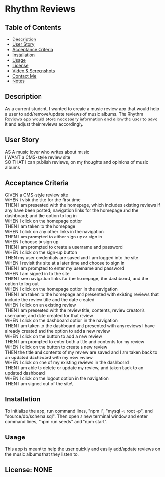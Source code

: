 # Rhythm Reviews

## Table of Contents
+ [Description](#description)
+ [User Story](#userstory)
+ [Acceptance Criteria](#acceptance)
+ [Installation](#installation)
+ [Usage](#usage)
+ [License](#license)
+ [Video & Screenshots](#screenshots)
+ [Contact Me](#contact)
+ [Notes](#notes)
##

<a id='description'></a>
## Description

As a current student, I wanted to create a music review app that would help a user to add/remove/update reviews of music albums.  The Rhythm Reviews app would store necessary information and allow the user to save it and adjust their reviews accordingly.
##

<a id='userstory'></a>
## User Story

AS A music lover who writes about music\
I WANT a CMS-style review site\
SO THAT I can publish reviews, on my thoughts and opinions of music albums
##

<a id='acceptance'></a>
## Acceptance Criteria

GIVEN a CMS-style review site\
WHEN I visit the site for the first time\
THEN I am presented with the homepage, which includes existing reviews if any have been posted; navigation links for the homepage and the dashboard; and the option to log in\
WHEN I click on the homepage option\
THEN I am taken to the homepage\
WHEN I click on any other links in the navigation\
THEN I am prompted to either sign up or sign in\
WHEN I choose to sign up\
THEN I am prompted to create a username and password\
WHEN I click on the sign-up button\
THEN my user credentials are saved and I am logged into the site\
WHEN I revisit the site at a later time and choose to sign in\
THEN I am prompted to enter my username and password\
WHEN I am signed in to the site\
THEN I see navigation links for the homepage, the dashboard, and the option to log out\
WHEN I click on the homepage option in the navigation\
THEN I am taken to the homepage and presented with existing reviews that include the review title and the date created\
WHEN I click on an existing review\
THEN I am presented with the review title, contents, review creator’s username, and date created for that review\
WHEN I click on the dashboard option in the navigation\
THEN I am taken to the dashboard and presented with any reviews I have already created and the option to add a new review\
WHEN I click on the button to add a new review\
THEN I am prompted to enter both a title and contents for my review\
WHEN I click on the button to create a new review\
THEN the title and contents of my review are saved and I am taken back to an updated dashboard with my new review\
WHEN I click on one of my existing reviews in the dashboard\
THEN I am able to delete or update my review, and taken back to an updated dashboard\
WHEN I click on the logout option in the navigation\
THEN I am signed out of the site\
##

<a id='installation'></a>
## Installation
To initialize the app, run command lines, "npm i", "mysql -u root -p", and "source/db/schema.sql".  Then open a new terminal window and enter command lines, "npm run seeds" and "npm start".
##

<a id='usage'></a>
## Usage
This app is meant to help the user quickly and easily add/update reviews on the music albums that they listen to.
##

<a id='license'></a>
## License:  NONE
##